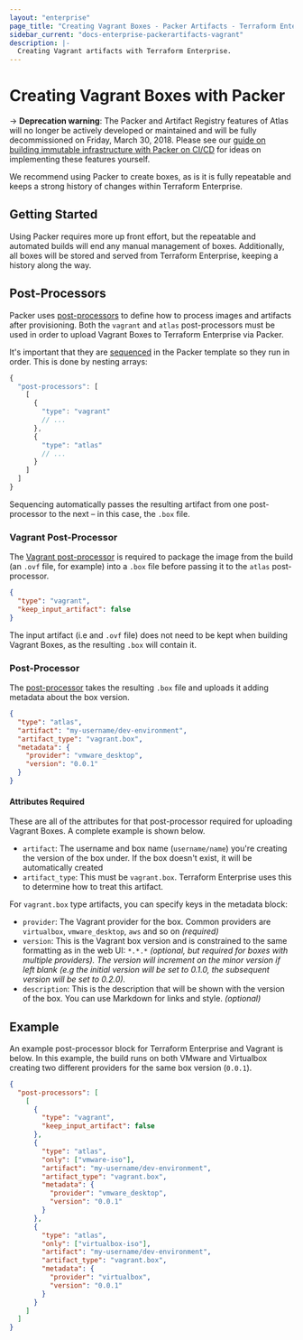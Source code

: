 ```yaml
---
layout: "enterprise"
page_title: "Creating Vagrant Boxes - Packer Artifacts - Terraform Enterprise (legacy)"
sidebar_current: "docs-enterprise-packerartifacts-vagrant"
description: |-
  Creating Vagrant artifacts with Terraform Enterprise.
---
```


# Creating Vagrant Boxes with Packer

-> **Deprecation warning**:  The Packer and Artifact Registry features of Atlas will no longer be actively developed or maintained and will be fully decommissioned on Friday, March 30, 2018. Please see our [guide on building immutable infrastructure with Packer on CI/CD](https://www.packer.io/guides/packer-on-cicd/) for ideas on implementing these features yourself.

We recommend using Packer to create boxes, as is it is fully repeatable and
keeps a strong history of changes within Terraform Enterprise.

## Getting Started

Using Packer requires more up front effort, but the repeatable and automated
builds will end any manual management of boxes. Additionally, all boxes will be
stored and served from Terraform Enterprise, keeping a history along the way.

## Post-Processors

Packer uses
[post-processors](https://packer.io/docs/templates/post-processors.html) to
define how to process images and artifacts after provisioning. Both the
`vagrant` and `atlas` post-processors must be used in order to upload Vagrant
Boxes to Terraform Enterprise via Packer.

It's important that they are [sequenced](https://packer.io/docs/templates/post-processors.html)
in the Packer template so they run in order. This is done by nesting arrays:

```javascript
{
  "post-processors": [
    [
      {
        "type": "vagrant"
        // ...
      },
      {
        "type": "atlas"
        // ...
      }
    ]
  ]
}
```

Sequencing automatically passes the resulting artifact from one
post-processor to the next – in this case, the `.box` file.

### Vagrant Post-Processor

The [Vagrant post-processor](https://packer.io/docs/post-processors/vagrant.html) is required to package the image
from the build (an `.ovf` file, for example) into a `.box` file before
passing it to the `atlas` post-processor.

```json
{
  "type": "vagrant",
  "keep_input_artifact": false
}
```

The input artifact (i.e and `.ovf` file) does not need to be kept when building Vagrant Boxes,
as the resulting `.box` will contain it.

### Post-Processor

The [post-processor](https://packer.io/docs/post-processors/atlas.html) takes the resulting `.box` file and uploads it adding metadata about the box version.

```json
{
  "type": "atlas",
  "artifact": "my-username/dev-environment",
  "artifact_type": "vagrant.box",
  "metadata": {
    "provider": "vmware_desktop",
    "version": "0.0.1"
  }
}
```

#### Attributes Required

These are all of the attributes for that post-processor
required for uploading Vagrant Boxes. A complete example is shown below.

- `artifact`: The username and box name (`username/name`) you're creating the version
of the box under. If the box doesn't exist, it will be automatically
created
- `artifact_type`: This must be `vagrant.box`. Terraform Enterprise uses this to determine
how to treat this artifact.

For `vagrant.box` type artifacts, you can specify keys in the metadata block:

- `provider`: The Vagrant provider for the box. Common providers are
`virtualbox`, `vmware_desktop`, `aws` and so on _(required)_
- `version`: This is the Vagrant box version and is constrained to the
same formatting as in the web UI: `*.*.*` _(optional, but required for boxes
with multiple providers). The version will increment on the minor version if left blank (e.g the initial version will be set to 0.1.0, the subsequent version will be set to 0.2.0)._
- `description`: This is the description that will be shown with the
version of the box. You can use Markdown for links and style. _(optional)_

## Example

An example post-processor block for Terraform Enterprise and Vagrant is below. In this example,
the build runs on both VMware and Virtualbox creating two
different providers for the same box version (`0.0.1`).

```json
{
  "post-processors": [
    [
      {
        "type": "vagrant",
        "keep_input_artifact": false
      },
      {
        "type": "atlas",
        "only": ["vmware-iso"],
        "artifact": "my-username/dev-environment",
        "artifact_type": "vagrant.box",
        "metadata": {
          "provider": "vmware_desktop",
          "version": "0.0.1"
        }
      },
      {
        "type": "atlas",
        "only": ["virtualbox-iso"],
        "artifact": "my-username/dev-environment",
        "artifact_type": "vagrant.box",
        "metadata": {
          "provider": "virtualbox",
          "version": "0.0.1"
        }
      }
    ]
  ]
}
```

